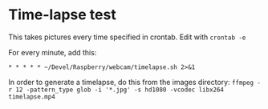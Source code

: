 # Time-lapse test

This takes pictures every time specified in crontab. Edit with `crontab -e`

For every minute, add this:

```
* * * * * ~/Devel/Raspberry/webcam/timelapse.sh 2>&1
```

In order to generate a timelapse, do this from the images directory:
```ffmpeg -r 12 -pattern_type glob -i '*.jpg' -s hd1080 -vcodec libx264 timelapse.mp4```
